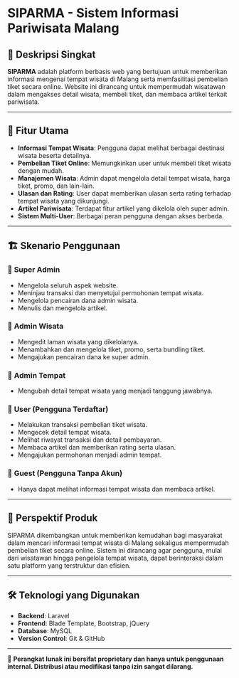 # SIPARMA - Sistem Informasi Pariwisata Malang

## 📌 Deskripsi Singkat

**SIPARMA** adalah platform berbasis web yang bertujuan untuk memberikan informasi mengenai tempat wisata di Malang serta memfasilitasi pembelian tiket secara online. Website ini dirancang untuk mempermudah wisatawan dalam mengakses detail wisata, membeli tiket, dan membaca artikel terkait pariwisata.

---

## 🎯 Fitur Utama

-   **Informasi Tempat Wisata**: Pengguna dapat melihat berbagai destinasi wisata beserta detailnya.
-   **Pembelian Tiket Online**: Memungkinkan user untuk membeli tiket wisata dengan mudah.
-   **Manajemen Wisata**: Admin dapat mengelola detail tempat wisata, harga tiket, promo, dan lain-lain.
-   **Ulasan dan Rating**: User dapat memberikan ulasan serta rating terhadap tempat wisata yang dikunjungi.
-   **Artikel Pariwisata**: Terdapat fitur artikel yang dikelola oleh super admin.
-   **Sistem Multi-User**: Berbagai peran pengguna dengan akses berbeda.

---

## 🏗️ Skenario Penggunaan

### 🔹 **Super Admin**

-   Mengelola seluruh aspek website.
-   Meninjau transaksi dan menyetujui permohonan tempat wisata.
-   Mengelola pencairan dana admin wisata.
-   Menulis dan mengelola artikel.

### 🔹 **Admin Wisata**

-   Mengedit laman wisata yang dikelolanya.
-   Menambahkan dan mengelola tiket, promo, serta bundling tiket.
-   Mengajukan pencairan dana ke super admin.

### 🔹 **Admin Tempat**

-   Mengubah detail tempat wisata yang menjadi tanggung jawabnya.

### 🔹 **User (Pengguna Terdaftar)**

-   Melakukan transaksi pembelian tiket wisata.
-   Mengecek detail tempat wisata.
-   Melihat riwayat transaksi dan detail pembayaran.
-   Membaca artikel dan memberikan rating serta ulasan.
-   Mengajukan permohonan menjadi admin tempat.

### 🔹 **Guest (Pengguna Tanpa Akun)**

-   Hanya dapat melihat informasi tempat wisata dan membaca artikel.

---

## 🎯 Perspektif Produk

SIPARMA dikembangkan untuk memberikan kemudahan bagi masyarakat dalam mencari informasi tempat wisata di Malang sekaligus mempermudah pembelian tiket secara online. Sistem ini dirancang agar pengguna, mulai dari wisatawan hingga pengelola tempat wisata, dapat berinteraksi dalam satu platform yang terstruktur dan efisien.

---

## 🛠️ Teknologi yang Digunakan

-   **Backend**: Laravel
-   **Frontend**: Blade Template, Bootstrap, jQuery
-   **Database**: MySQL
-   **Version Control**: Git & GitHub

---

🚨 **Perangkat lunak ini bersifat proprietary dan hanya untuk penggunaan internal. Distribusi atau modifikasi tanpa izin sangat dilarang.**
